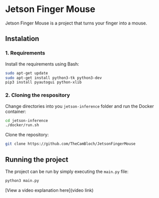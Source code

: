 # Jetson Finger Mouse

Jetson Finger Mouse is a project that turns your finger into a mouse.

## Instalation

### 1. Requirements
Install the requirements using Bash:
```bash
sudo apt-get update
sudo apt-get install python3-tk python3-dev
pip3 install pyautogui python-xlib
```
### 2. Cloning the respository
Change directories into you `jetson-inference` folder and run the Docker container:
```bash
cd jetson-inference
./docker/run.sh
```
Clone the repository:
```bash
git clone https://github.com/TheCamBloch/JetsonFingerMouse
```
## Running the project
The project can be run by simply executing the `main.py` file:
```bash
python3 main.py
```
[View a video explanation here](video link)
